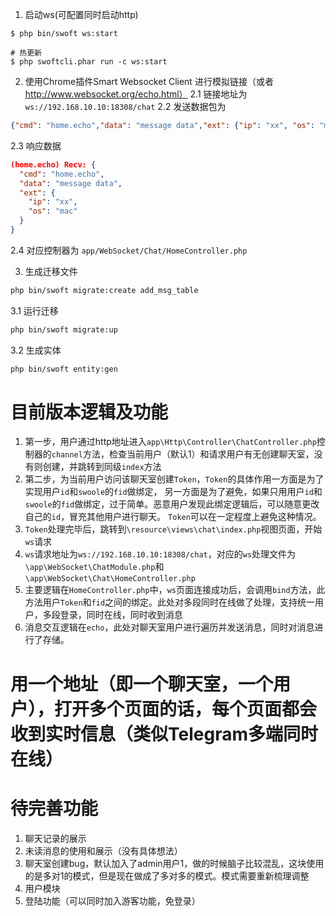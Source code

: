 1. 启动ws(可配置同时启动http)
```
$ php bin/swoft ws:start

# 热更新
$ php swoftcli.phar run -c ws:start
```

2. 使用Chrome插件Smart Websocket Client 进行模拟链接（或者 http://www.websocket.org/echo.html）
2.1 链接地址为 `ws://192.168.10.10:18308/chat`
2.2 发送数据包为 
```json
{"cmd": "home.echo","data": "message data","ext": {"ip": "xx", "os": "mac"}}
```
2.3 响应数据
```json
(home.echo) Recv: {
  "cmd": "home.echo",
  "data": "message data",
  "ext": {
    "ip": "xx",
    "os": "mac"
  }
}
```
2.4 对应控制器为 `app/WebSocket/Chat/HomeController.php`


3. 生成迁移文件
```bash
php bin/swoft migrate:create add_msg_table
```
3.1 运行迁移
```bash
php bin/swoft migrate:up
```
3.2 生成实体
```bash
php bin/swoft entity:gen
```

# 目前版本逻辑及功能
1. 第一步，用户通过http地址进入`app\Http\Controller\ChatController.php`控制器的`channel`方法，检查当前用户（默认1）和请求用户有无创建聊天室，没有则创建，并跳转到同级`index`方法
2. 第二步，为当前用户访问该聊天室创建`Token`，`Token`的具体作用一方面是为了实现用户`id`和`swoole`的`fid`做绑定，
另一方面是为了避免，如果只用用户`id`和`swoole`的`fid`做绑定，过于简单。恶意用户发现此绑定逻辑后，可以随意更改自己的`id`，冒充其他用户进行聊天。
`Token`可以在一定程度上避免这种情况。
3. `Token`处理完毕后，跳转到`\resource\views\chat\index.php`视图页面，开始`ws`请求
4. `ws`请求地址为`ws://192.168.10.10:18308/chat`，对应的`ws`处理文件为`\app\WebSocket\ChatModule.php`和`\app\WebSocket\Chat\HomeController.php`
5. 主要逻辑在`HomeController.php`中，`ws`页面连接成功后，会调用`bind`方法，此方法用户`Token`和`fid`之间的绑定。此处对多段同时在线做了处理，支持统一用户，多段登录，同时在线，同时收到消息
6. 消息交互逻辑在`echo`，此处对聊天室用户进行遍历并发送消息，同时对消息进行了存储。


# 用一个地址（即一个聊天室，一个用户），打开多个页面的话，每个页面都会收到实时信息（类似Telegram多端同时在线）

# 待完善功能
1. 聊天记录的展示
2. 未读消息的使用和展示（没有具体想法）
3. 聊天室创建bug，默认加入了admin用户1，做的时候脑子比较混乱，这块使用的是多对1的模式，但是现在做成了多对多的模式。模式需要重新梳理调整
4. 用户模块
5. 登陆功能（可以同时加入游客功能，免登录）
